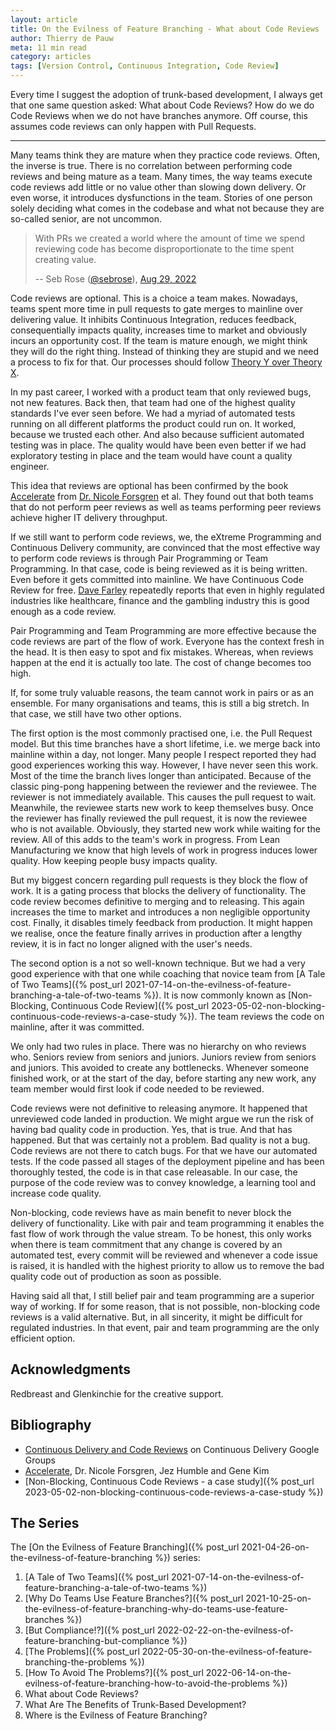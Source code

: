 ```yaml
---
layout: article
title: On the Evilness of Feature Branching - What about Code Reviews
author: Thierry de Pauw
meta: 11 min read
category: articles
tags: [Version Control, Continuous Integration, Code Review]
---
```


Every time I suggest the adoption of trunk-based development, I always get that one same question asked: What about Code Reviews? How do we do Code Reviews when we do not have branches anymore. Off course, this assumes code reviews can only happen with Pull Requests.

---

Many teams think they are mature when they practice code reviews. Often, the inverse is true. There is no correlation between performing code reviews and being mature as a team. Many times, the way teams execute code reviews add little or no value other than slowing down delivery. Or even worse, it introduces dysfunctions in the team. Stories of one person solely deciding what comes in the codebase and what not because they are so-called senior, are not uncommon.

> With PRs we created a world where the amount of time we spend reviewing code has become disproportionate to the time spent creating value.
>
> -- Seb Rose ([@sebrose](https://twitter.com/sebrose)), [Aug 29, 2022](https://twitter.com/tdpauw/status/1564280563195953152)

Code reviews are optional. This is a choice a team makes. Nowadays, teams spent more time in pull requests to gate merges to mainline over delivering value. It inhibits Continuous Integration, reduces feedback, consequentially impacts quality, increases time to market and obviously incurs an opportunity cost. If the team is mature enough, we might think they will do the right thing. Instead of thinking they are stupid and we need a process to fix for that. Our processes should follow [Theory Y over Theory X](https://en.wikipedia.org/wiki/Theory_X_and_Theory_Y).

In my past career, I worked with a product team that only reviewed bugs, not new features. Back then, that team had one of the highest quality standards I've ever seen before. We had a myriad of automated tests running on all different platforms the product could run on. It worked, because we trusted each other. And also because sufficient automated testing was in place. The quality would have been even better if we had exploratory testing in place and the team would have count a quality engineer.

This idea that reviews are optional has been confirmed by the book [Accelerate](https://www.goodreads.com/book/show/35747076-accelerate) from [Dr. Nicole Forsgren](https://www.linkedin.com/in/nicolefv/) et al. They found out that both teams that do not perform peer reviews as well as teams performing peer reviews achieve higher IT delivery throughput.

If we still want to perform code reviews, we, the eXtreme Programming and Continuous Delivery community, are convinced that the most effective way to perform code reviews is through Pair Programming or Team Programming. In that case, code is being reviewed as it is being written. Even before it gets committed into mainline. We have Continuous Code Review for free. [Dave Farley](https://www.linkedin.com/in/dave-farley-a67927/) repeatedly reports that even in highly regulated industries like healthcare, finance and the gambling industry this is good enough as a code review.

Pair Programming and Team Programming are more effective because the code reviews are part of the flow of work. Everyone has the context fresh in the head. It is then easy to spot and fix mistakes. Whereas, when reviews happen at the end it is actually too late. The cost of change becomes too high.

If, for some truly valuable reasons, the team cannot work in pairs or as an ensemble. For many organisations and teams, this is still a big stretch. In that case, we still have two other options.

The first option is the most commonly practised one, i.e. the Pull Request model. But this time branches have a short lifetime, i.e. we merge back into mainline within a day, not longer. Many people I respect reported they had good experiences working this way. However, I have never seen this work. Most of the time the branch lives longer than anticipated. Because of the classic ping-pong happening between the reviewer and the reviewee. The reviewer is not immediately available. This causes the pull request to wait. Meanwhile, the reviewee starts new work to keep themselves busy. Once the reviewer has finally reviewed the pull request, it is now the reviewee who is not available. Obviously, they started new work while waiting for the review. All of this adds to the team's work in progress. From Lean Manufacturing we know that high levels of work in progress induces lower quality. How keeping people busy impacts quality.

But my biggest concern regarding pull requests is they block the flow of work. It is a gating process that blocks the delivery of functionality. The code review becomes definitive to merging and to releasing. This again increases the time to market and introduces a non negligible opportunity cost. Finally, it disables timely feedback from production. It might happen we realise, once the feature finally arrives in production after a lengthy review, it is in fact no longer aligned with the user's needs.

The second option is a not so well-known technique. But we had a very good experience with that one while coaching that novice team from [A Tale of Two Teams]({% post_url 2021-07-14-on-the-evilness-of-feature-branching-a-tale-of-two-teams %}). It is now commonly known as [Non-Blocking, Continuous Code Review]({% post_url 2023-05-02-non-blocking-continuous-code-reviews-a-case-study %}). The team reviews the code on mainline, after it was committed.

We only had two rules in place. There was no hierarchy on who reviews who. Seniors review from seniors and juniors. Juniors review from seniors and juniors. This avoided to create any bottlenecks. Whenever someone finished work, or at the start of the day, before starting any new work, any team member would first look if code needed to be reviewed.

Code reviews were not definitive to releasing anymore. It happened that unreviewed code landed in production. We might argue we run the risk of having bad quality code in production. Yes, that is true. And that has happened. But that was certainly not a problem. Bad quality is not a bug. Code reviews are not there to catch bugs. For that we have our automated tests. If the code passed all stages of the deployment pipeline and has been thoroughly tested, the code is in that case releasable. In our case, the purpose of the code review was to convey knowledge, a learning tool and increase code quality.

Non-blocking, code reviews have as main benefit to never block the delivery of functionality. Like with pair and team programming it enables the fast flow of work through the value stream. To be honest, this only works when there is team commitment that any change is covered by an automated test, every commit will be reviewed and whenever a code issue is raised, it is handled with the highest priority to allow us to remove the bad quality code out of production as soon as possible.

Having said all that, I still belief pair and team programming are a superior way of working. If for some reason, that is not possible, non-blocking code reviews is a valid alternative. But, in all sincerity, it might be difficult for regulated industries. In that event, pair and team programming are the only efficient option.

## Acknowledgments

Redbreast and Glenkinchie for the creative support.

## Bibliography

- [Continuous Delivery and Code Reviews](https://groups.google.com/g/continuousdelivery/c/LIJ1nva9Oas/m/jv5Tt01IfZYJ) on Continuous Delivery Google Groups
- [Accelerate](https://www.goodreads.com/book/show/35747076-accelerate), Dr. Nicole Forsgren, Jez Humble and Gene Kim
- [Non-Blocking, Continuous Code Reviews - a case study]({% post_url 2023-05-02-non-blocking-continuous-code-reviews-a-case-study %})

## The Series

The [On the Evilness of Feature Branching]({% post_url 2021-04-26-on-the-evilness-of-feature-branching %}) series:

1. [A Tale of Two Teams]({% post_url 2021-07-14-on-the-evilness-of-feature-branching-a-tale-of-two-teams %})
2. [Why Do Teams Use Feature Branches?]({% post_url 2021-10-25-on-the-evilness-of-feature-branching-why-do-teams-use-feature-branches %})
3. [But Compliance!?]({% post_url 2022-02-22-on-the-evilness-of-feature-branching-but-compliance %})
4. [The Problems]({% post_url 2022-05-30-on-the-evilness-of-feature-branching-the-problems %})
5. [How To Avoid The Problems?]({% post_url 2022-06-14-on-the-evilness-of-feature-branching-how-to-avoid-the-problems %})
6. What about Code Reviews?
7. What Are The Benefits of Trunk-Based Development?
8. Where is the Evilness of Feature Branching?
